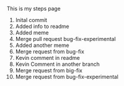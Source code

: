 This is my steps page
1. Inital commit
2. Added info to readme
3. Added meme
4. Merge pull request bug-fix-experimental
5. Added another meme
6. Merge request from bug-fix
7. Kevin comment in readme
8. Kevin Comment in another branch
9. Merge request from big-fix
10. Merge request from bug-fix-experimental
